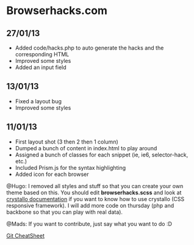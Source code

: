 Browserhacks.com
===

27/01/13
--------
* Added code/hacks.php to auto generate the hacks and the corresponding HTML
* Improved some styles
* Added an input field

13/01/13
--------
* Fixed a layout bug
* Improved some styles

11/01/13
--------
* First layout shot (3 then 2 then 1 column)
* Dumped a bunch of content in index.html to play around
* Assigned a bunch of classes for each snippet (ie, ie6, selector-hack, etc.)
* Included Prism.js for the syntax highlighting
* Added icon for each browser

@Hugo: I removed all styles and stuff so that you can create your own theme based on this. You should edit **browserhacks.scss** and look at [crystallo documentation](http://timpietrusky.github.com/crystallo/) if you want to know how to use crystallo (CSS responsive framework). I will add more code on thursday (php and backbone so that you can play with real data). 

@Mads: If you want to contribute, just say what you want to do :D

[Git CheatSheet](http://gitref.org/remotes/)